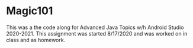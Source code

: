# Magic101
This was a the code along for Advanced Java Topics w/h Android Studio 2020-2021.
This assignment was started 8/17/2020 and was worked on in class and as homework.
